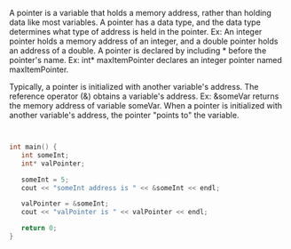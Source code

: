 A pointer is a variable that holds a memory address, rather than holding data like most variables. A pointer has a data type, and the data type determines what type of address is held in the pointer. Ex: An integer pointer holds a memory address of an integer, and a double pointer holds an address of a double. A pointer is declared by including * before the pointer's name. Ex: int* maxItemPointer declares an integer pointer named maxItemPointer.

Typically, a pointer is initialized with another variable's address. The reference operator (&) obtains a variable's address. Ex: &someVar returns the memory address of variable someVar. When a pointer is initialized with another variable's address, the pointer "points to" the variable.

```c++


int main() {
   int someInt;
   int* valPointer;

   someInt = 5;
   cout << "someInt address is " << &someInt << endl;

   valPointer = &someInt;        
   cout << "valPointer is " << valPointer << endl;

   return 0;
}

```
